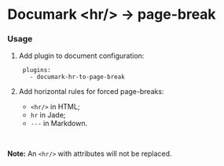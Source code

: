 # Documark &lt;hr/&gt; &rarr; page-break

### Usage

1. Add plugin to document configuration:

        plugins:
          - documark-hr-to-page-break

2. Add horizontal rules for forced page-breaks:

	- `<hr/>` in HTML;
	- `hr` in Jade;
	- `---` in Markdown.

<br/>

__Note:__ An `<hr/>` with attributes will not be replaced.
